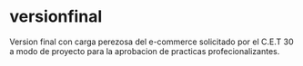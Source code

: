 # versionfinal
Version final con carga perezosa del e-commerce solicitado por el C.E.T 30 a modo de proyecto para la aprobacion de practicas profecionalizantes.

